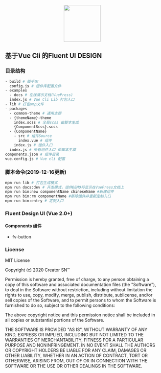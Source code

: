 <div style="width: 100%; text-align: center;">
    <img src="https://raw.githubusercontent.com/aleversn/VFluent/master/examples/assert/logo/VFluent.png" style="width: 120px; height: auto;"/>
</div>

## 基于Vue Cli 的Fluent UI DESIGN

### 目录结构

``` bash
- build # 脚手架
  config.js # 组件库配置文件
- examples 
  - docs # 在线演示文档(VuePress)
  index.js # Vue Cli Lib 打包入口
- lib # 打包ump文件
- packages
  - common-theme # 通用主题
  - {themeName}-theme 
    index.scss # 全局scss 由脚本生成
    {ComponentScss}.scss
  - {ComponentName}
    - src # 组件Source
      index.vue # 组件
    index.js # 组件入口
  index.js # 所有组件入口 由脚本生成
components.json # 组件目录
vue.config.js # Vue cli 配置
```


### 脚本命令(2019-12-16更新)
``` bash
npm run lib # 打包生成模式
npm run docs:dev # 开发模式，组件DEMO将显示在VuePress文档上
npm run bin:new componentName chineseName #新建组件
npm run bin:rm componentName #移除组件并重新定制入口
npm run bin:entry # 定制入口
```

### Fluent Design UI (Vue 2.0+)


#### Components 组件

- fv-button

### License

MIT License

Copyright (c) 2020 Creator SN™

Permission is hereby granted, free of charge, to any person obtaining a copy
of this software and associated documentation files (the "Software"), to deal
in the Software without restriction, including without limitation the rights
to use, copy, modify, merge, publish, distribute, sublicense, and/or sell
copies of the Software, and to permit persons to whom the Software is
furnished to do so, subject to the following conditions:

The above copyright notice and this permission notice shall be included in all
copies or substantial portions of the Software.

THE SOFTWARE IS PROVIDED "AS IS", WITHOUT WARRANTY OF ANY KIND, EXPRESS OR
IMPLIED, INCLUDING BUT NOT LIMITED TO THE WARRANTIES OF MERCHANTABILITY,
FITNESS FOR A PARTICULAR PURPOSE AND NONINFRINGEMENT. IN NO EVENT SHALL THE
AUTHORS OR COPYRIGHT HOLDERS BE LIABLE FOR ANY CLAIM, DAMAGES OR OTHER
LIABILITY, WHETHER IN AN ACTION OF CONTRACT, TORT OR OTHERWISE, ARISING FROM,
OUT OF OR IN CONNECTION WITH THE SOFTWARE OR THE USE OR OTHER DEALINGS IN THE
SOFTWARE.